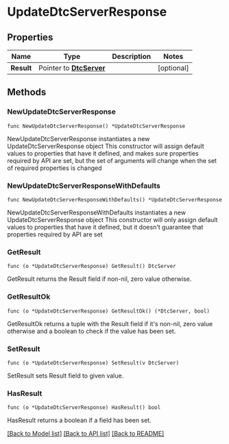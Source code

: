 # UpdateDtcServerResponse

## Properties

Name | Type | Description | Notes
------------ | ------------- | ------------- | -------------
**Result** | Pointer to [**DtcServer**](DtcServer.md) |  | [optional] 

## Methods

### NewUpdateDtcServerResponse

`func NewUpdateDtcServerResponse() *UpdateDtcServerResponse`

NewUpdateDtcServerResponse instantiates a new UpdateDtcServerResponse object
This constructor will assign default values to properties that have it defined,
and makes sure properties required by API are set, but the set of arguments
will change when the set of required properties is changed

### NewUpdateDtcServerResponseWithDefaults

`func NewUpdateDtcServerResponseWithDefaults() *UpdateDtcServerResponse`

NewUpdateDtcServerResponseWithDefaults instantiates a new UpdateDtcServerResponse object
This constructor will only assign default values to properties that have it defined,
but it doesn't guarantee that properties required by API are set

### GetResult

`func (o *UpdateDtcServerResponse) GetResult() DtcServer`

GetResult returns the Result field if non-nil, zero value otherwise.

### GetResultOk

`func (o *UpdateDtcServerResponse) GetResultOk() (*DtcServer, bool)`

GetResultOk returns a tuple with the Result field if it's non-nil, zero value otherwise
and a boolean to check if the value has been set.

### SetResult

`func (o *UpdateDtcServerResponse) SetResult(v DtcServer)`

SetResult sets Result field to given value.

### HasResult

`func (o *UpdateDtcServerResponse) HasResult() bool`

HasResult returns a boolean if a field has been set.


[[Back to Model list]](../README.md#documentation-for-models) [[Back to API list]](../README.md#documentation-for-api-endpoints) [[Back to README]](../README.md)



